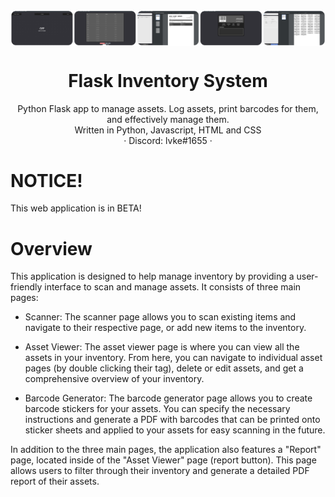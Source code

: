 <img width="1000" align="center" src="https://github.com/1vke/Flask-Inventory-System/blob/main/gitStatic/screenys.png">

<p align="center">
  <h1 align="center">Flask Inventory System</h1>

  <p align="center">
    Python Flask app to manage assets. Log assets, print barcodes for them, and effectively manage them.
    <br>Written in Python, Javascript, HTML and CSS<br>
    · Discord: lvke#1655 ·
  </p>
</p>

# NOTICE!
This web application is in BETA!

# Overview
This application is designed to help manage inventory by providing a user-friendly interface to scan and manage assets. It consists of three main pages:

- Scanner: The scanner page allows you to scan existing items and navigate to their respective page, or add new items to the inventory. 

- Asset Viewer: The asset viewer page is where you can view all the assets in your inventory. From here, you can navigate to individual asset pages (by double clicking their tag), delete or edit assets, and get a comprehensive overview of your inventory.

- Barcode Generator: The barcode generator page allows you to create barcode stickers for your assets. You can specify the necessary instructions and generate a PDF with barcodes that can be printed onto sticker sheets and applied to your assets for easy scanning in the future.

In addition to the three main pages, the application also features a "Report" page, located inside of the "Asset Viewer" page (report button). This page allows users to filter through their inventory and generate a detailed PDF report of their assets. 
